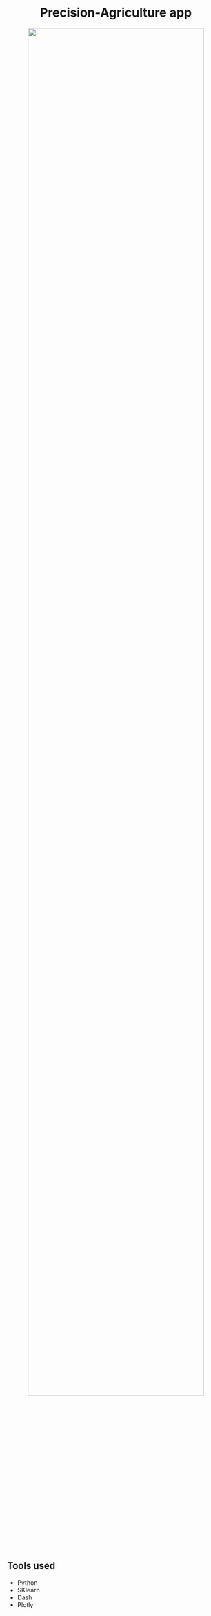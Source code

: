 <h1 align="center">
  Precision-Agriculture app
</h1>



<div align="center">
  <img src="readme_files/app_img.PNG" width="90%">
</div>

## Tools used
* Python
* SKlearn
* Dash
* Plotly
